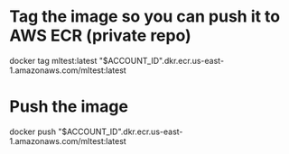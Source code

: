 # Tag the image so you can push it to AWS ECR (private repo)
docker tag mltest:latest "$ACCOUNT_ID".dkr.ecr.us-east-1.amazonaws.com/mltest:latest

# Push the image
docker push "$ACCOUNT_ID".dkr.ecr.us-east-1.amazonaws.com/mltest:latest


<script>  

UPLOAD IMAGE
    document.getElementById('upload-form').onsubmit = function(e){  
        e.preventDefault();  
        var formData = new FormData();  
        var imageFile = document.getElementById('image-input').files[0];  
        formData.append("file", imageFile);  
        fetch('/invocations', {  
            method: 'POST',  
            body: formData,  
        })  
        .then(response => response.json())  
        .then(data => console.log(data))  
        .catch(error => console.error('Error:', error));  
    };  
</script>  